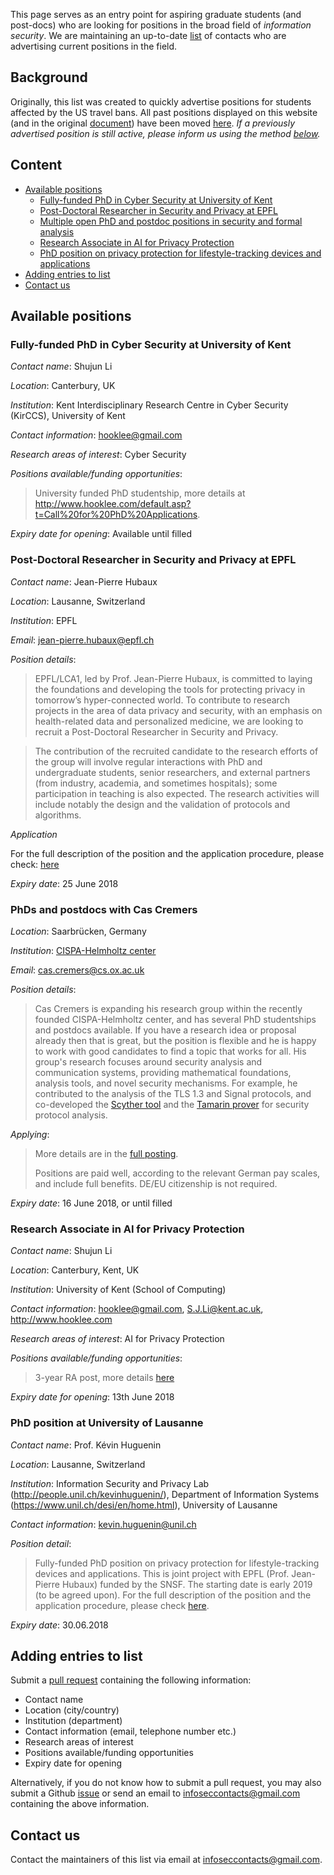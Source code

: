 This page serves as an entry point for aspiring graduate students (and post-docs) who are looking for positions in the broad field of *information security*. We are maintaining an up-to-date [list](#current-positions) of contacts who are advertising current positions in the field. 

## Background 
Originally, this list was created to quickly advertise positions for students affected by the US travel bans.
All past positions displayed on this website (and in the original [document](https://docs.google.com/document/d/17r18cKaMSeZF4fI7UZYV0QwCvdbEb3vy3BMNZfgbgzI/edit)) have been moved [here](https://github.com/alxdavids/info-sec-contacts/blob/master/PAST-POSITIONS.md). *If a previously advertised position is still active, please inform us using the method [below](#adding-entries-to-list).*

## Content

* [Available positions](#available-positions)
	* [Fully-funded PhD in Cyber Security at University of Kent](#fully-funded-phd-in-cyber-security-at-university-of-kent)
	* [Post-Doctoral Researcher in Security and Privacy at EPFL](#post-doctoral-researcher-in-security-and-privacy-at-epfl)
	* [Multiple open PhD and postdoc positions in security and formal analysis](#phds-and-postdocs-with-cas-cremers)
	* [Research Associate in AI for Privacy Protection](#research-associate-in-ai-for-privacy-protection)
	* [PhD position on privacy protection for lifestyle-tracking devices and applications](#phd-position-at-university-of-lausanne)
* [Adding entries to list](#adding-entries-to-list)
* [Contact us](#contact-us)

## Available positions

### Fully-funded PhD in Cyber Security at University of Kent

*Contact name*: Shujun Li

*Location*: Canterbury, UK

*Institution*: Kent Interdisciplinary Research Centre in Cyber Security (KirCCS), University of Kent

*Contact information*: [hooklee@gmail.com](mailto:hooklee@gmail.com)

*Research areas of interest*: Cyber Security

*Positions available/funding opportunities*: 
>University funded PhD studentship, more details at <http://www.hooklee.com/default.asp?t=Call%20for%20PhD%20Applications>.

*Expiry date for opening*: Available until filled


### Post-Doctoral Researcher in Security and Privacy at EPFL
*Contact name*: Jean-Pierre Hubaux

*Location*: Lausanne, Switzerland

*Institution*: EPFL

*Email*: [jean-pierre.hubaux@epfl.ch](mailto:jean-pierre.hubaux@epfl.ch)

*Position details*:
> EPFL/LCA1, led by Prof. Jean-Pierre Hubaux, is committed to laying the foundations and developing the tools for protecting privacy in 
tomorrow’s hyper-connected world. To contribute to research projects in the area of data privacy and security, with an emphasis on health-related data and personalized medicine, we are looking to recruit a Post-Doctoral Researcher in Security and Privacy. 

> The contribution of the recruited candidate to the research efforts of the group  will involve regular interactions with PhD and undergraduate students, senior  researchers, and external partners (from industry, academia, and sometimes  hospitals); some participation in teaching is also expected. The research activities will include notably the design and the validation of protocols and algorithms.

*Application*

For the full description of the position and the application procedure, please check:
[here](https://recruitingapp-2863.umantis.com/Vacancies/542/Description/2)

*Expiry date*: 25 June 2018


### PhDs and postdocs with Cas Cremers

*Location*: Saarbrücken, Germany

*Institution*: [CISPA-Helmholtz center](https://cispa.saarland/)

*Email*: [cas.cremers@cs.ox.ac.uk](mailto:cas.cremers@cs.ox.ac.uk)

*Position details*:
> Cas Cremers is expanding his research group within the recently founded CISPA-Helmholtz center, and has several PhD studentships and postdocs available. If you have a research idea or proposal already then that is great, but the position is flexible and he is happy to work with good candidates to find a topic that works for all. His group's research focuses around security analysis and communication systems, providing mathematical foundations, analysis tools, and novel security mechanisms. For example, he contributed to the analysis of the TLS 1.3 and Signal protocols, and co-developed the [Scyther tool](https://www.cs.ox.ac.uk/people/cas.cremers/scyther/) and the [Tamarin prover](https://tamarin-prover.github.io/) for security protocol analysis.

*Applying*:
> More details are in the [full posting](http://cascremers.com/open-positions.html).
>
> Positions are paid well, according to the relevant German pay scales, and include full benefits. DE/EU citizenship is not required.

*Expiry date*: 16 June 2018, or until filled


### Research Associate in AI for Privacy Protection

*Contact name*: Shujun Li

*Location*: Canterbury, Kent, UK

*Institution*: University of Kent (School of Computing)

*Contact information*: [hooklee@gmail.com](mailto:hooklee@gmail.com), [S.J.Li@kent.ac.uk](mailto:S.J.Li@kent.ac.uk), <http://www.hooklee.com>

*Research areas of interest*: AI for Privacy Protection

*Positions available/funding opportunities*: 
> 3-year RA post, more details [here](https://www.jobs.ac.uk/job/BJU862/research-associate-in-ai-for-privacy-protection/)

*Expiry date for opening*: 13th June 2018

### PhD position at University of Lausanne

*Contact name*: Prof. Kévin Huguenin

*Location*: Lausanne, Switzerland

*Institution*: Information Security and Privacy Lab (<http://people.unil.ch/kevinhuguenin/>), Department of Information Systems (<https://www.unil.ch/desi/en/home.html>), University of Lausanne

*Contact information*: [kevin.huguenin@unil.ch](mailto:kevin.huguenin@unil.ch)

*Position detail*: 
>Fully-funded PhD position on privacy protection for lifestyle-tracking devices and applications. This is joint project with EPFL (Prof. Jean-Pierre Hubaux) funded by the SNSF. The starting date is early 2019 (to be agreed upon). For the full description of the position and the application procedure, please check [here](https://career5.successfactors.eu/career?company=universitdP&career_job_req_id=13849&career_ns=job_listing&navBarLevel=JOB_SEARCH).

*Expiry date*: 30.06.2018


## Adding entries to list

Submit a [pull request](https://github.com/alxdavids/info-sec-contacts/pulls) containing the following information:

- Contact name
- Location (city/country)
- Institution (department)
- Contact information (email, telephone number etc.)
- Research areas of interest
- Positions available/funding opportunities
- Expiry date for opening

Alternatively, if you do not know how to submit a pull request, you may also submit a Github [issue](https://github.com/alxdavids/info-sec-contacts/issues) or send an email to [infoseccontacts@gmail.com](mailto:infoseccontacts@gmail.com) containing the above information.

## Contact us

Contact the maintainers of this list via email at [infoseccontacts@gmail.com](mailto:infoseccontacts@gmail.com).
